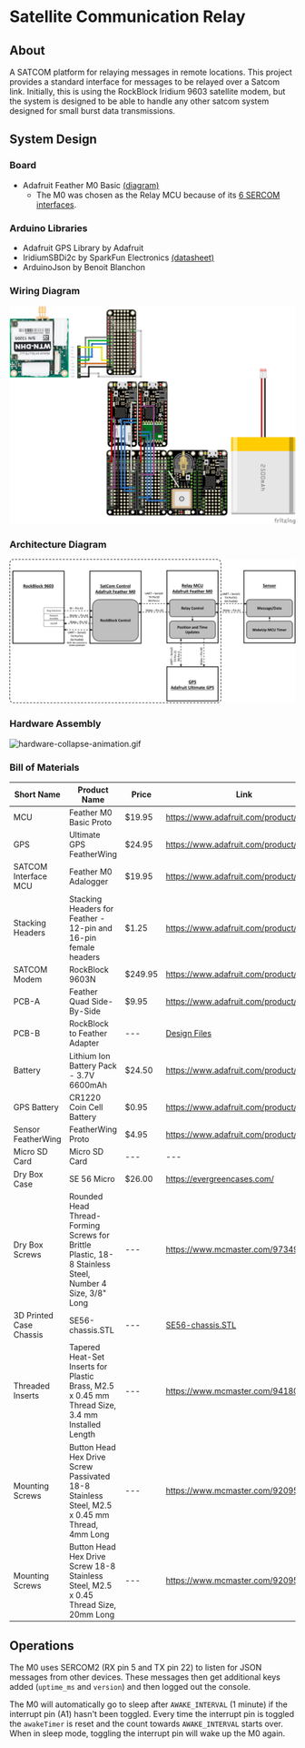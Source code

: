 # Satellite Communication Relay

## About

A SATCOM platform for relaying messages in remote locations.  This project provides a standard interface for messages to be relayed over a Satcom link.  Initially, this is  using the RockBlock Iridium 9603 satellite modem, but the system is designed to be able to handle any other satcom system designed for small burst data transmissions.

## System Design

### Board

- Adafruit Feather M0 Basic [(diagram)](https://cdn-learn.adafruit.com/assets/assets/000/046/244/original/adafruit_products_Feather_M0_Basic_Proto_v2.2-1.png?1504885373)
    - The M0 was chosen as the Relay MCU because of its [6 SERCOM interfaces](https://learn.adafruit.com/using-atsamd21-sercom-to-add-more-spi-i2c-serial-ports/creating-a-new-serial).

### Arduino Libraries

- Adafruit GPS Library by Adafruit
- IridiumSBDi2c by SparkFun Electronics [(datasheet)](https://docs.rockblock.rock7.com/docs/connectors)
- ArduinoJson by Benoit Blanchon

### Wiring Diagram

![fritzing](fritzing/satcom-relay_bb.png)

### Architecture Diagram

![architecture](assets/architecture.jpg)

### Hardware Assembly

![hardware-collapse-animation.gif](assets/hardware-collapse-animation.gif)

### Bill of Materials
| Short Name | Product Name | Price | Link |
| ---------- | ------------ | ----- | ---- |
| MCU | Feather M0 Basic Proto | $19.95 | https://www.adafruit.com/product/2772 |
| GPS | Ultimate GPS FeatherWing | $24.95 | https://www.adafruit.com/product/3133 |
| SATCOM Interface MCU | Feather M0 Adalogger | $19.95 | https://www.adafruit.com/product/2796 |
| Stacking Headers | Stacking Headers for Feather - 12-pin and 16-pin female headers | $1.25 | https://www.adafruit.com/product/2830 |
| SATCOM Modem | RockBlock 9603N | $249.95 | https://www.adafruit.com/product/4521 |
| PCB-A | Feather Quad Side-By-Side | $9.95 | https://www.adafruit.com/product/4254 |
| PCB-B | RockBlock to Feather Adapter | --- | [Design Files](./electrical/IridiumPCB) |
| Battery | Lithium Ion Battery Pack - 3.7V 6600mAh | $24.50 |  https://www.adafruit.com/product/353 |
| GPS Battery | CR1220 Coin Cell Battery | $0.95 | https://www.adafruit.com/product/380 |
| Sensor FeatherWing | FeatherWing Proto | $4.95 | https://www.adafruit.com/product/2884 |
| Micro SD Card | Micro SD Card | --- | --- |
| Dry Box Case | SE 56 Micro | $26.00 | https://evergreencases.com/ |
| Dry Box Screws | Rounded Head Thread-Forming Screws for Brittle Plastic, 18-8 Stainless Steel, Number 4 Size, 3/8" Long | --- | https://www.mcmaster.com/97349A100/ |
| 3D Printed Case Chassis | SE56-chassis.STL | --- | [SE56-chassis.STL](./hardware/SE56-chassis.STL) |
| Threaded Inserts | Tapered Heat-Set Inserts for Plastic Brass, M2.5 x 0.45 mm Thread Size, 3.4 mm Installed Length | --- | https://www.mcmaster.com/94180A321/ |
| Mounting Screws | Button Head Hex Drive Screw Passivated 18-8 Stainless Steel, M2.5 x 0.45 mm Thread, 4mm Long | --- | https://www.mcmaster.com/92095A456/ |
| Mounting Screws | Button Head Hex Drive Screw 18-8 Stainless Steel, M2.5 x 0.45 Thread Size, 20mm Long | --- | https://www.mcmaster.com/92095A115/ |

## Operations

The M0 uses SERCOM2 (RX pin 5 and TX pin 22) to listen for JSON messages from other devices. These messages then get additional keys added (`uptime_ms` and `version`) and then logged out the console.

The M0 will automatically go to sleep after `AWAKE_INTERVAL` (1 minute) if the interrupt pin (A1) hasn't been toggled. Every time the interrupt pin is toggled the `awakeTimer` is reset and the count towards `AWAKE_INTERVAL` starts over. When in sleep mode, toggling the interrupt pin will wake up the M0 again.
